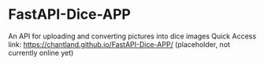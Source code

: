 # FastAPI-Dice-APP
 An API for uploading and converting pictures into dice images
 Quick Access link: https://chantland.github.io/FastAPI-Dice-APP/ (placeholder, not currently online yet)
